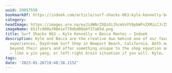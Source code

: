 ```yaml
---
uuid: 20057658
bookmarkOf: https://indoek.com/article/surf-shacks-063-kyle-kennelly-becca-mantei/
category:
headImage: https://images.are.na/eyJidWNrZXQiOiJhcmVuYV9pbWFnZXMiLCJrZXkiOiIyMDA1NzY1OC9vcmlnaW5hbF84NTFmYzkwMGE3MDBlMWU3NzhkYmQwMGE4ZjM3YTg1ZC5wbmciLCJlZGl0cyI6eyJyZXNpemUiOnsid2lkdGgiOjEyMDAsImhlaWdodCI6MTIwMCwiZml0IjoiaW5zaWRlIiwid2l0aG91dEVubGFyZ2VtZW50Ijp0cnVlfSwid2VicCI6eyJxdWFsaXR5Ijo5MH0sImpwZWciOnsicXVhbGl0eSI6OTB9LCJyb3RhdGUiOm51bGx9fQ==?bc=0
imageName: 851fc900a700e1e778dbd00a8f37a85d.png
title: Surf Shacks 063 – Kyle Kennelly + Becca Mantei – Indoek
description: Kyle and Becca are the creative duo behind one of our favorite retail
  experiences, Daydream Surf Shop in Newport Beach, California. Both owners are wise
  beyond their years and offer something unique to the shop equation and aesthetic
  — like a yin yang, or left-right brain situation if you will. Kyle…
tags:
date: '2023-01-26T19:48:38.115Z'
---
```

